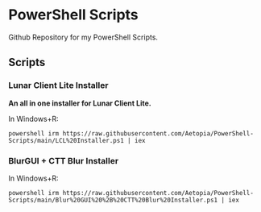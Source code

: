 # PowerShell Scripts
Github Repository for my PowerShell Scripts.

## Scripts

### Lunar Client Lite Installer
<b>An all in one installer for Lunar Client Lite.</b>  

In Windows+R:
```
powershell irm https://raw.githubusercontent.com/Aetopia/PowerShell-Scripts/main/LCL%20Installer.ps1 | iex
```

### BlurGUI + CTT Blur Installer

In Windows+R:
```
powershell irm https://raw.githubusercontent.com/Aetopia/PowerShell-Scripts/main/Blur%20GUI%20%2B%20CTT%20Blur%20Installer.ps1 | iex
```
